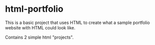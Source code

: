 # html-portfolio

This is a basic project that uses HTML to create what a sample portfolio website with HTML could look like. 

Contains 2 simple html "projects".
